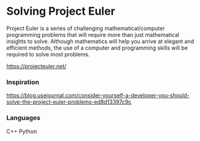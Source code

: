 # Solving Project Euler

Project Euler is a series of challenging mathematical/computer programming problems that will require more than just mathematical insights to solve. Although mathematics will help you arrive at elegant and efficient methods, the use of a computer and programming skills will be required to solve most problems.

https://projecteuler.net/

### Inspiration

https://blog.usejournal.com/consider-yourself-a-developer-you-should-solve-the-project-euler-problems-ed8d13397c9c

### Languages

C++
Python
